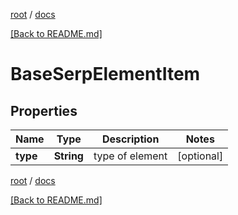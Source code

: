 [root](./../ "root") / [docs](./ "docs")

[[Back to README.md]](./../README.md "[Back to README.md]")

# BaseSerpElementItem

## Properties

| Name | Type | Description | Notes |
|------------ | ------------- | ------------- | -------------|
|**type** | **String** | type of element |  [optional] |

[root](./../ "root") / [docs](./ "docs")

[[Back to README.md]](./../README.md "[Back to README.md]")